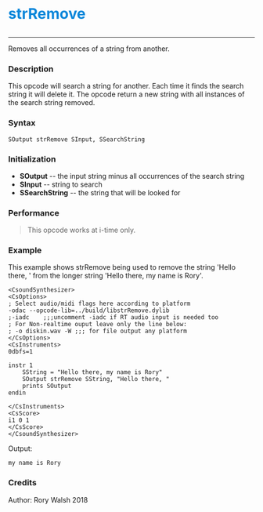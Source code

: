 <p style="font-size:30px;color:hsl(204, 90%, 45%)"><b>strRemove</b></p>

----
Removes all occurrences of a string from another. 

### Description
This opcode will search a string for another. Each time it finds the search string it will delete it. The opcode return a new string with all instances of the search string removed.   

### Syntax
```csound
SOutput strRemove SInput, SSearchString
```

### Initialization

* **SOutput** -- the input string minus all occurrences of the search string
* **SInput** -- string to search
* **SSearchString** -- the string that will be looked for 

### Performance

> This opcode works at i-time only. 

### Example
This example shows strRemove being used to remove the string 'Hello there, ' from the longer string 'Hello there, my name is Rory'. 

```csound
<CsoundSynthesizer>
<CsOptions>
; Select audio/midi flags here according to platform
-odac --opcode-lib=../build/libstrRemove.dylib 
;-iadc    ;;;uncomment -iadc if RT audio input is needed too
; For Non-realtime ouput leave only the line below:
; -o diskin.wav -W ;;; for file output any platform
</CsOptions>
<CsInstruments>
0dbfs=1

instr 1
    SString = "Hello there, my name is Rory"
    SOutput strRemove SString, "Hello there, "
    prints SOutput
endin

</CsInstruments>
<CsScore>
i1 0 1
</CsScore>
</CsoundSynthesizer>
```

Output:

```
my name is Rory
```

### Credits
Author: Rory Walsh
2018
